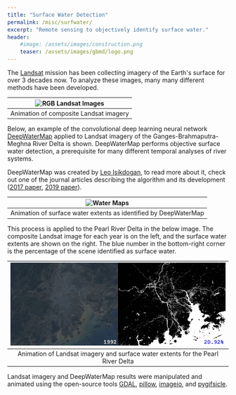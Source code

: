 ```yaml
---
title: "Surface Water Detection"
permalink: /misc/surfwater/
excerpt: "Remote sensing to objectively identify surface water."
header:
    #image: /assets/images/construction.png
    teaser: /assets/images/gbmd/logo.png
---
```


The [Landsat](https://landsat.gsfc.nasa.gov/) mission has been collecting
imagery of the Earth's surface for over 3 decades now.
To analyze these images, many many different methods have been developed.

| ![RGB Landsat Images](/assets/images/gbmd/GBMD_RGB_animation_smaller.gif) |
|:--:|
| Animation of composite Landsat imagery |

Below, an example of the convolutional deep learning neural network
[DeepWaterMap](https://github.com/isikdogan/deepwatermap) applied to Landsat
imagery of the Ganges-Brahmaputra-Meghna River Delta is shown.
DeepWaterMap performs objective surface water detection, a prerequisite for
many different temporal analyses of river systems.

DeepWaterMap was created by [Leo Isikdogan](https://www.isikdogan.com/), to
read more about it, check out one of the journal articles describing the
algorithm and its development
([2017 paper](https://ieeexplore.ieee.org/document/8013683),
[2019 paper](https://ieeexplore.ieee.org/document/8913594)).

| ![Water Maps](/assets/images/gbmd/GBMD_animation_smaller.gif) |
|:--:|
| Animation of surface water extents as identified by DeepWaterMap |

This process is applied to the Pearl River Delta in the below image. The composite Landsat image for each year is on the left, and the surface water extents are shown on the right. The blue number in the bottom-right corner is the percentage of the scene identified as surface water.

| ![Water Maps](/assets/images/gbmd/pearl_combined.gif) |
|:--:|
| Animation of Landsat imagery and surface water extents for the Pearl River Delta |

Landsat imagery and DeepWaterMap results were manipulated and animated using
the open-source tools [GDAL](https://gdal.org/),
[pillow](https://python-pillow.org/),
[imageio](https://imageio.github.io/),
and [pygifsicle](https://github.com/LucaCappelletti94/pygifsicle).
